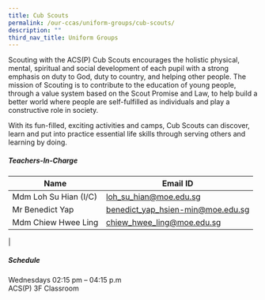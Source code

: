 ```yaml
---
title: Cub Scouts
permalink: /our-ccas/uniform-groups/cub-scouts/
description: ""
third_nav_title: Uniform Groups
---
```


Scouting with the ACS(P) Cub Scouts encourages the holistic physical, mental, spiritual and social development of each pupil with a strong emphasis on duty to God, duty to country, and helping other people. The mission of Scouting is to contribute to the education of young people, through a value system based on the Scout Promise and Law, to help build a better world where people are self-fulfilled as individuals and play a constructive role in society.

With its fun-filled, exciting activities and camps, Cub Scouts can discover, learn and put into practice essential life skills through serving others and learning by doing.

##### **Teachers-In-Charge**

| Name | Email ID |
|---|---|
|   Mdm Loh Su Hian (I/C)  | [loh_su_hian@moe.edu.sg](mailto:loh_su_hian@moe.edu.sg)  |
|  Mr Benedict Yap |  [benedict_yap_hsien-min@moe.edu.sg](mailto:benedict_yap_hsien-min@moe.edu.sg)  |
|    Mdm Chiew Hwee Ling |     [chiew_hwee_ling@moe.edu.sg](mailto:chiew_hwee_ling@moe.edu.sg) |
|

##### **Schedule**
Wednesdays 02:15 pm – 04:15 p.m <br> ACS(P) 3F Classroom